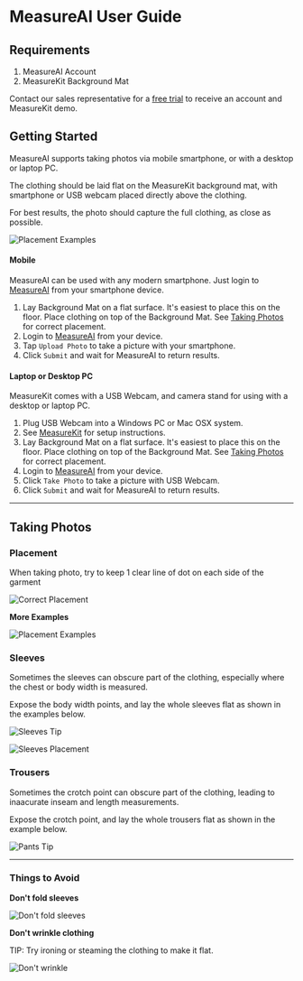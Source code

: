 # MeasureAI User Guide


## Requirements

1. MeasureAI Account
2. MeasureKit Background Mat

Contact our sales representative for a [free trial](https://measure.productai.com/trial) to receive an account and MeasureKit demo. 


## Getting Started

MeasureAI supports taking photos via mobile smartphone, or with a desktop or laptop PC. 

The clothing should be laid flat on the MeasureKit background mat, with smartphone or USB webcam placed directly above the clothing. 

For best results, the photo should capture the full clothing, as close as possible. 

![Placement Examples](images/measurekit/placement/placement_examples.png)


#### Mobile 

MeasureAI can be used with any modern smartphone. Just login to [MeasureAI](https://measure.productai.com/measure) from your smartphone device. 

1. Lay Background Mat on a flat surface. It's easiest to place this on the floor. Place clothing on top of the Background Mat. See [Taking Photos](#taking-photos) for correct placement.
2. Login to [MeasureAI](https://measure.productai.com/measure) from your device. 
3. Tap `Upload Photo` to take a picture with your smartphone. 
4. Click `Submit` and wait for MeasureAI to return results. 


#### Laptop or Desktop PC

MeasureKit comes with a USB Webcam, and camera stand for using with a desktop or laptop PC. 

1. Plug USB Webcam into a Windows PC or Mac OSX system. 
2. See [MeasureKit](measurekit.md) for setup instructions. 
3. Lay Background Mat on a flat surface. It's easiest to place this on the floor. Place clothing on top of the Background Mat. See [Taking Photos](#taking-photos) for correct placement.
6. Login to [MeasureAI](https://measure.productai.com/measure) from your device. 
7. Click `Take Photo` to take a picture with USB Webcam.
8. Click `Submit` and wait for MeasureAI to return results. 



---

## Taking Photos


### Placement

When taking photo, try to keep 1 clear line of dot on each side of the garment

![Correct Placement](images/measurekit/placement/placement_2.png)

**More Examples**

![Placement Examples](images/measurekit/placement/placement_examples.png)


### Sleeves

Sometimes the sleeves can obscure part of the clothing, especially where the chest or body width is measured. 

Expose the body width points, and lay the whole sleeves flat as shown in the examples below. 

![Sleeves Tip](images/measurekit/tips/tips_sleeves.jpg)

![Sleeves Placement](images/measurekit/tips/tips_top.jpg)

### Trousers

Sometimes the crotch point can obscure part of the clothing, leading to inaacurate inseam and length measurements. 

Expose the crotch point, and lay the whole trousers flat as shown in the example below. 

![Pants Tip](images/measurekit/tips/tips_pants.jpg)

---

### Things to Avoid

**Don't fold sleeves**

![Don't fold sleeves](images/measurekit/tips/tips_folded.jpg)

**Don't wrinkle clothing**

TIP: Try ironing or steaming the clothing to make it flat. 

![Don't wrinkle](images/measurekit/tips/tips_wrinkles.jpg)


